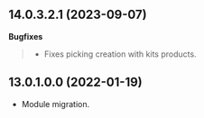 ## 14.0.3.2.1 (2023-09-07)

**Bugfixes**

> - Fixes picking creation with kits products.

## 13.0.1.0.0 (2022-01-19)

- Module migration.
